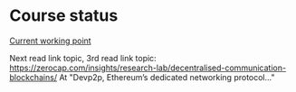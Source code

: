 # Course status

[Current working point](https://learn.udacity.com/nd1310?version=2.0.4&partKey=cd13281&lessonKey=b0e73774-5f61-47be-bc50-e4b25bb68428&conceptKey=34dbaf81-0471-4737-bac7-69da3b4c21a7)

Next read link topic, 3rd read link topic: https://zerocap.com/insights/research-lab/decentralised-communication-blockchains/
At "Devp2p, Ethereum’s dedicated networking protocol..."
